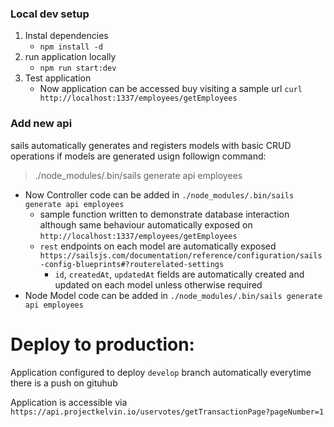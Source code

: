 

### Local dev setup

1. Instal dependencies
   - `npm install -d`
2. run application locally
   - `npm run start:dev`
3. Test application
   - Now application can be accessed buy visiting a sample url `curl http://localhost:1337/employees/getEmployees`


### Add new api
sails automatically generates and registers models with basic CRUD operations if models are generated usign followign command:
>./node_modules/.bin/sails generate api employees

- Now Controller code can be added in `./node_modules/.bin/sails generate api employees`
  - sample function written to demonstrate database interaction although same behaviour automatically exposed on `http://localhost:1337/employees/getEmployees`
  - `rest` endpoints on each model are automatically exposed `https://sailsjs.com/documentation/reference/configuration/sails-config-blueprints#?routerelated-settings`
    - `id`, `createdAt`, `updatedAt`  fields are automatically created and updated on each model unless otherwise required
- Node Model code can be added in `./node_modules/.bin/sails generate api employees`

# Deploy to production:
 Application configured to deploy `develop` branch automatically everytime there is a push on gituhub

Application is accessible via `https://api.projectkelvin.io/uservotes/getTransactionPage?pageNumber=1`
